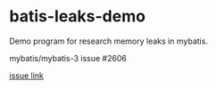 # batis-leaks-demo
Demo program for research memory leaks in mybatis.

mybatis/mybatis-3 issue #2606

[issue link](https://github.com/mybatis/mybatis-3/issues/2606)
